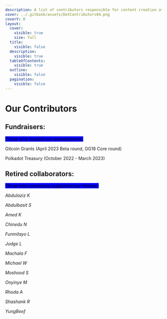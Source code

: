 ```yaml
---
description: A list of contributors responsible for content creation at Dot.alert().
cover: ../.gitbook/assets/DotContributors04.png
coverY: 0
layout:
  cover:
    visible: true
    size: full
  title:
    visible: false
  description:
    visible: true
  tableOfContents:
    visible: true
  outline:
    visible: false
  pagination:
    visible: false
---
```


# Our Contributors

## **Fundraisers:**

_<mark style="background-color:blue;">Those who funded our developments.</mark>_

Gitcoin Grants (April 2023 Beta round, GG18 Core round)

Polkadot Treasury (October 2022 - March 2023)



## Retired collaborators:

_<mark style="background-color:blue;">Those who previously supported our mission.</mark>_

_Abdulaziz K_

_Abdulbasit S_

_Amed  K_

_Chinedu N_

_Funmilayo L_

_Judge L_

_Machala F_

_Michael W_

_Moshood S_

_Onyinye M_

_Rhoda A_

_Shashank R_

_YungBeef_

